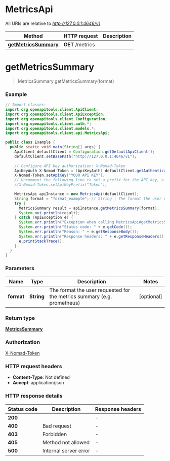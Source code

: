 # MetricsApi

All URIs are relative to *http://127.0.0.1:4646/v1*

Method | HTTP request | Description
------------- | ------------- | -------------
[**getMetricsSummary**](MetricsApi.md#getMetricsSummary) | **GET** /metrics | 


<a name="getMetricsSummary"></a>
# **getMetricsSummary**
> MetricsSummary getMetricsSummary(format)



### Example
```java
// Import classes:
import org.openapitools.client.ApiClient;
import org.openapitools.client.ApiException;
import org.openapitools.client.Configuration;
import org.openapitools.client.auth.*;
import org.openapitools.client.models.*;
import org.openapitools.client.api.MetricsApi;

public class Example {
  public static void main(String[] args) {
    ApiClient defaultClient = Configuration.getDefaultApiClient();
    defaultClient.setBasePath("http://127.0.0.1:4646/v1");
    
    // Configure API key authorization: X-Nomad-Token
    ApiKeyAuth X-Nomad-Token = (ApiKeyAuth) defaultClient.getAuthentication("X-Nomad-Token");
    X-Nomad-Token.setApiKey("YOUR API KEY");
    // Uncomment the following line to set a prefix for the API key, e.g. "Token" (defaults to null)
    //X-Nomad-Token.setApiKeyPrefix("Token");

    MetricsApi apiInstance = new MetricsApi(defaultClient);
    String format = "format_example"; // String | The format the user requested for the metrics summary (e.g. prometheus)
    try {
      MetricsSummary result = apiInstance.getMetricsSummary(format);
      System.out.println(result);
    } catch (ApiException e) {
      System.err.println("Exception when calling MetricsApi#getMetricsSummary");
      System.err.println("Status code: " + e.getCode());
      System.err.println("Reason: " + e.getResponseBody());
      System.err.println("Response headers: " + e.getResponseHeaders());
      e.printStackTrace();
    }
  }
}
```

### Parameters

Name | Type | Description  | Notes
------------- | ------------- | ------------- | -------------
 **format** | **String**| The format the user requested for the metrics summary (e.g. prometheus) | [optional]

### Return type

[**MetricsSummary**](MetricsSummary.md)

### Authorization

[X-Nomad-Token](../README.md#X-Nomad-Token)

### HTTP request headers

 - **Content-Type**: Not defined
 - **Accept**: application/json

### HTTP response details
| Status code | Description | Response headers |
|-------------|-------------|------------------|
**200** |  |  -  |
**400** | Bad request |  -  |
**403** | Forbidden |  -  |
**405** | Method not allowed |  -  |
**500** | Internal server error |  -  |

